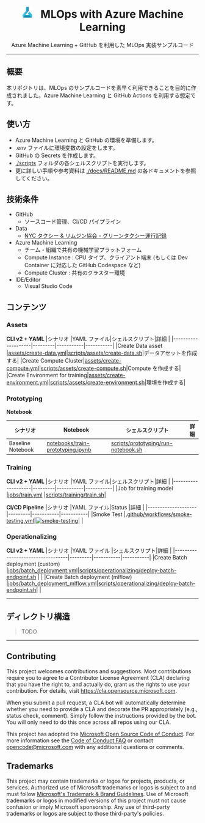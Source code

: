 <div align="center">
<h1>
<img width="30", src="./docs/images/azureml-icon.svg"> 
&nbsp;
MLOps with Azure Machine Learning
</h1>
Azure Machine Learning + GitHub を利用した MLOps 実装サンプルコード
</div>

---

## 概要
本リポジトリは、MLOps のサンプルコードを素早く利用できることを目的に作成されました。Azure Machine Learning と GitHub Actions を利用する想定です。 


## 使い方
- Azure Machine Learning と GitHub の環境を準備します。
- .env ファイルに環境変数の設定をします。
- GitHub の Secrets を作成します。
- [./scripts](./scripts) フォルダの各シェルスクリプトを実行します。
- 更に詳しい手順や参考資料は [./docs/README.md](./docs/README.md) の各ドキュメントを参照してください。


## 技術条件
- GitHub
    - ソースコード管理、CI/CD パイプライン
- Data
    - [NYC タクシー & リムジン協会 - グリーンタクシー運行記録](https://learn.microsoft.com/ja-jp/azure/open-datasets/dataset-taxi-green?tabs=azureml-opendatasets)
- Azure Machine Learning
    - チーム・組織で共有の機械学習プラットフォーム
    - Compute Instance : CPU タイプ、クライアント端末 (もしくは Dev Container に対応した GitHub Codespace など)
    - Compute Cluster : 共有のクラスター環境
- IDE/Editor
    - Visual Studio Code

## コンテンツ
### Assets
**CLI v2 + YAML**
|シナリオ              |YAML ファイル|シェルスクリプト|詳細        |
|--------------------|---------|-----------|-----------|
|Create Data asset   |[assets/create-data.yml](assets/create-data.yml)|[scripts/assets/create-data.sh](scripts/assets/create-data.sh)|データアセットを作成する|
|Create Compute Cluster|[assets/create-compute.yml](assets/create-compute.yml)|[scripts/assets/create-compute.sh](scripts/assets/create-compute.sh)|Compute を作成する|
|Create Environment for training|[assets/create-environment.yml](assets/create-environment.yml)|[scripts/assets/create-environment.sh](scripts/assets/create-environment.sh)|環境を作成する|

### Prototyping
**Notebook**

|シナリオ              |Notebook|シェルスクリプト|詳細        |
|--------------------|---------|-----------|-----------|
|Baseline Notebook   |[notebooks/train-prototyping.ipynb](notebooks/train-prototyping.ipynb)|[scripts/prototyping/run-notebook.sh](scripts/prototyping/run-notebook.sh)|           |


### Training
**CLI v2 + YAML**
|シナリオ              |YAML ファイル|シェルスクリプト|詳細        |
|--------------------|---------|-----------|-----------|
|Job for training model |[jobs/train.yml](jobs/train.yml)           |[scripts/training/train.sh](scripts/training/train.sh)|


**CI/CD Pipeline**
|シナリオ              |YAML ファイル|Status     |詳細        |
|--------------------|---------|-----------|-----------|
|Smoke Test          |[.github/workflows/smoke-testing.yml](.github/workflows/smoke-testing.yml)|[![smoke-testing](https://github.com/Azure/MLInsider-MLOps/actions/workflows/smoke-testing.yml/badge.svg)](https://github.com/Azure/MLInsider-MLOps/actions/workflows/smoke-testing.yml)|           |


### Operationalizing
**CLI v2 + YAML**
|シナリオ                            |YAML ファイル |シェルスクリプト|詳細        |
|----------------------------------|---------|-----------|-----------|
|Create Batch deployment (custom)  |[jobs/batch_deployment.yml](jobs/batch_deployment.yml)|[scripts/operationalizing/deploy-batch-endpoint.sh](scripts/operationalizing/deploy-batch-endpoint-custom.sh)           |           |
|Create Batch deployment (mlflow)  |[jobs/batch_deployment_mlflow.yml](jobs/batch_deployment_mlflow.yml)|[scripts/operationalizing/deploy-batch-endpoint.sh](scripts/operationalizing/deploy-online-endpoint-mlflow.sh)|           |

---
## ディレクトリ構造

>TODO

---

## Contributing

This project welcomes contributions and suggestions.  Most contributions require you to agree to a
Contributor License Agreement (CLA) declaring that you have the right to, and actually do, grant us
the rights to use your contribution. For details, visit https://cla.opensource.microsoft.com.

When you submit a pull request, a CLA bot will automatically determine whether you need to provide
a CLA and decorate the PR appropriately (e.g., status check, comment). Simply follow the instructions
provided by the bot. You will only need to do this once across all repos using our CLA.

This project has adopted the [Microsoft Open Source Code of Conduct](https://opensource.microsoft.com/codeofconduct/).
For more information see the [Code of Conduct FAQ](https://opensource.microsoft.com/codeofconduct/faq/) or
contact [opencode@microsoft.com](mailto:opencode@microsoft.com) with any additional questions or comments.

## Trademarks

This project may contain trademarks or logos for projects, products, or services. Authorized use of Microsoft
trademarks or logos is subject to and must follow
[Microsoft's Trademark & Brand Guidelines](https://www.microsoft.com/en-us/legal/intellectualproperty/trademarks/usage/general).
Use of Microsoft trademarks or logos in modified versions of this project must not cause confusion or imply Microsoft sponsorship.
Any use of third-party trademarks or logos are subject to those third-party's policies.
